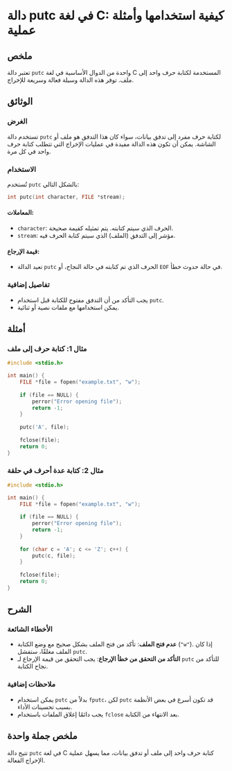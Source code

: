 <!--
Meta Description: # دالة putc في لغة C: كيفية استخدامها وأمثلة عملية ## ملخص تعتبر دالة `putc` واحدة من الدوال الأساسية في لغة C المستخدمة لكتابة حرف واحد إلى ملف. توفر...
Meta Keywords: putc, file, حرف, إلى, كتابة
-->

# دالة putc في لغة C: كيفية استخدامها وأمثلة عملية

## ملخص
تعتبر دالة `putc` واحدة من الدوال الأساسية في لغة C المستخدمة لكتابة حرف واحد إلى ملف. توفر هذه الدالة وسيلة فعالة وسريعة للإخراج.

## الوثائق
### الغرض
تستخدم دالة `putc` لكتابة حرف مفرد إلى تدفق بيانات، سواء كان هذا التدفق هو ملف أو الشاشة. يمكن أن تكون هذه الدالة مفيدة في عمليات الإخراج التي تتطلب كتابة حرف واحد في كل مرة.

### الاستخدام
تُستخدم `putc` بالشكل التالي:

```c
int putc(int character, FILE *stream);
```

#### المعاملات:
- `character`: الحرف الذي سيتم كتابته. يتم تمثيله كقيمة صحيحة.
- `stream`: مؤشر إلى التدفق (الملف) الذي سيتم كتابة الحرف فيه.

#### قيمة الإرجاع:
- تعيد الدالة `putc` الحرف الذي تم كتابته في حالة النجاح، أو `EOF` في حالة حدوث خطأ.

### تفاصيل إضافية
- يجب التأكد من أن التدفق مفتوح للكتابة قبل استخدام `putc`.
- يمكن استخدامها مع ملفات نصية أو ثنائية.

## أمثلة
### مثال 1: كتابة حرف إلى ملف
```c
#include <stdio.h>

int main() {
    FILE *file = fopen("example.txt", "w");
    
    if (file == NULL) {
        perror("Error opening file");
        return -1;
    }
    
    putc('A', file);
    
    fclose(file);
    return 0;
}
```

### مثال 2: كتابة عدة أحرف في حلقة
```c
#include <stdio.h>

int main() {
    FILE *file = fopen("example.txt", "w");
    
    if (file == NULL) {
        perror("Error opening file");
        return -1;
    }
    
    for (char c = 'A'; c <= 'Z'; c++) {
        putc(c, file);
    }
    
    fclose(file);
    return 0;
}
```

## الشرح
### الأخطاء الشائعة
- **عدم فتح الملف**: تأكد من فتح الملف بشكل صحيح مع وضع الكتابة (`"w"`). إذا كان الملف مغلقًا، ستفشل `putc`.
- **التأكد من التحقق من خطأ الإرجاع**: يجب التحقق من قيمة الإرجاع لـ `putc` للتأكد من نجاح الكتابة.

### ملاحظات إضافية
- يمكن استخدام `putc` بدلاً من `fputc`، لكن `putc` قد تكون أسرع في بعض الأنظمة بسبب تحسينات الأداء.
- يجب دائمًا إغلاق الملفات باستخدام `fclose` بعد الانتهاء من الكتابة.

## ملخص جملة واحدة
تتيح دالة `putc` في لغة C كتابة حرف واحد إلى ملف أو تدفق بيانات، مما يسهل عملية الإخراج الفعالة.